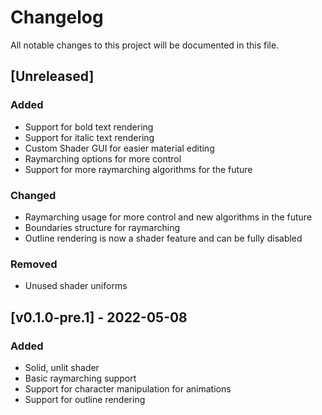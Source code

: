 # Changelog
All notable changes to this project will be documented in this file.

## [Unreleased]
### Added
- Support for bold text rendering
- Support for italic text rendering
- Custom Shader GUI for easier material editing
- Raymarching options for more control
- Support for more raymarching algorithms for the future

### Changed
- Raymarching usage for more control and new algorithms in the future
- Boundaries structure for raymarching
- Outline rendering is now a shader feature and can be fully disabled

### Removed
- Unused shader uniforms

## [v0.1.0-pre.1] - 2022-05-08
### Added
- Solid, unlit shader
- Basic raymarching support
- Support for character manipulation for animations
- Support for outline rendering
